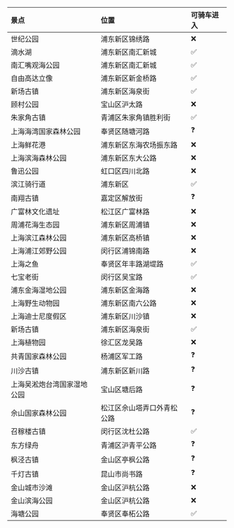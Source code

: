 | 景点 | 位置 | 可骑车进入 | 
| :--- | :--- | :--- |
| 世纪公园 | 浦东新区锦绣路 | :x: |
| 滴水湖 |浦东新区南汇新城 | :white_check_mark: |
| 南汇嘴观海公园 | 浦东新区南汇新城 | :white_check_mark: |
| 自由高达立像 | 浦东新区新金桥路 | :white_check_mark: |
| 新场古镇 | 浦东新区海泉街 | :white_check_mark: |
| 顾村公园 | 宝山区沪太路 | :x: |
| 朱家角古镇 | 青浦区朱家角镇胜利街 | :white_check_mark: |
| 上海海湾国家森林公园 | 奉贤区随塘河路 | :question: |
| 上海鲜花港 | 浦东新区东海农场振东路 | :x: |
| 上海滨海森林公园 | 浦东新区东大公路 | :x: |
| 鲁迅公园 | 虹口区四川北路 | :x: |
| 滨江骑行道 | 浦东新区 | :white_check_mark: |
| 南翔古镇 | 嘉定区解放街 | :question: |
| 广富林文化遗址 | 松江区广富林路 | :x: |
| 周浦花海生态园 | 浦东新区周浦镇 | :x: |
| 上海滨江森林公园 | 浦东新区高桥镇 | :x: |
| 上海浦江郊野公园 | 闵行区浦锦南路 | :x: |
| 上海之鱼 | 奉贤区年丰路湖堤路 | :white_check_mark: |
| 七宝老街 | 闵行区吴宝路 | :white_check_mark: |
| 浦东金海湿地公园 | 浦东新区金海路 | :x: |
| 上海野生动物园 | 浦东新区南六公路 | :x: |
| 上海迪士尼度假区 | 浦东新区川沙镇 | :x: |
| 新场古镇 | 浦东新区海泉街 | :white_check_mark: |
| 上海植物园 | 徐汇区龙吴路 | :x: |
| 共青国家森林公园 | 杨浦区军工路 | :question: |
| 川沙古镇 | 浦东新区新川路 | :question: |
| 上海吴淞炮台湾国家湿地公园 | 宝山区塘后路 | :question: |
| 佘山国家森林公园 |松江区佘山塔弄口外青松公路 | :question: |
| 召稼楼古镇 | 闵行区沈杜公路 | :white_check_mark: |
| 东方绿舟 | 青浦区沪青平公路 | :question: |
| 枫泾古镇 | 金山区亭枫公路 | :question: |
| 千灯古镇 | 昆山市尚书路 | :question: |
| 金山城市沙滩 | 金山区沪杭公路 | :x: |
| 金山滨海公园 | 金山区沪杭公路 | :x: |
| 海塘公园 | 奉贤区奉柘公路 | :white_check_mark: |